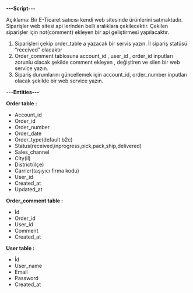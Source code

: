 ****---Script---**** 

Açıklama: Bir E-Ticaret satıcısı kendi web sitesinde ürünlerini satmaktadır. Siparişler web sitesi api lerinden belli aralıklara çekilecektir. Çekilen siparişler için not(comment) ekleyen bir api geliştirmesi yapılacaktır.
1.	Siparişleri çekip order_table a yazacak bir servis yazın. İl sipariş statüsü “received” olacaktır
2.	Order_comment tablosuna account_id , user_id , order_id inputları zorunlu olacak şekilde comment ekleyen , değiştiren ve silen bir web service yazın. 
3.	Sipariş durumlarını güncellemek için account_id, order_number inputları olacak şekilde bir web service yazın. 

****---Entities---****

**Order table :**
-	Account_id
-	Order_id
-	Order_number
-	Order_date
-	Order_type(default b2c)
-	Status(received,inprogress,pick,pack,ship,delivered)
-	Sales_channel
-	City(il)
-	District(ilçe)
-	Carrier(taşıyıcı firma kodu)
-	User_id
-	Created_at
-	Updated_at
  
**Order_comment table :**
-	İd
-	Order_id
-	User_id
-	Comment
-	Created_at
  
**User table :**
-	İd
-	User_name
-	Email
-	Password
-	Created_at

  
